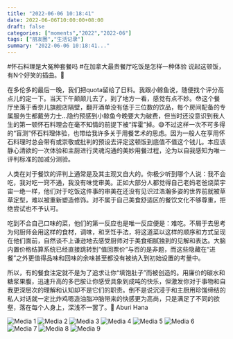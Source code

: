 ```yaml
---
title: "2022-06-06 10:18:41"
date: 2022-06-06T10:00:00+08:00
draft: false
categories: ["moments","2022","2022-06"]
tags: ["朋友圈","生活记录"]
summary: "2022-06-06 10:18:41..."
---
```


#怀石料理是大冤种套餐吗
​#在加拿大最贵餐厅吃饭是怎样一种体验
​
​说起这顿饭，有N个好笑的插曲。🤭

在多伦多的最后一晚，我们把quota留给了日料。我跟小鲸鱼说，随便找个评分高点儿的定一下。当天下午颠颠儿去了，到了地方一看，感觉有点不妙。😳
​
这个餐厅​坐落于香奈儿旗舰店隔壁，翻开酒单没有低于三位数的饮品，每个房间配备的专属服务生都戴劳力士…隐约预感到小鲸鱼今晚要大为破费，但当时还没意识到我人生的第一顿怀石料理会在毫不知情的前提下被“挥霍”掉。😅
​
不过这样一次不可多得的“盲测”怀石料理体验，也带给我许多关于用餐艺术的思虑。因为一般人在享用怀石料理时总会带有或崇敬或批判的预设去评定这顿饭到底值不值这个钱儿。本应该静心清欲的一次体验和主厨进行灵魂沟通的美妙用餐过程，沦为以自我感知为唯一评判标准的加减分测验。

人类在对于餐饮的评判上通常是及其主观又自大的。你极少听到哪个人说：我不会吃，我对吃一窍不通，我没有味觉审美。正如大部分人都觉得自己老妈老爸烧菜宇宙一绝一样，他们对于吃饭这件事的审美在还没有见识过浩瀚多姿的世界前就被草草定型，难以被重新塑造修饰。对不属于自己美食舒适区的餐饮文化不够尊重，拒绝尝试也不予认可。

吃到不合自己口味的菜，他们的第一反应也是唯一反应便是：难吃。不屑于去思考为何厨师会用这样的食材，调味，和烹饪手法，将这道菜以这样的顺序和方式呈现在他们面前，自然谈不上谦逊地去感受厨师对于美食细腻独到的见解和表达。大脑内置价格结算系统已经直接跳转到“值回票价”与否的是非题，而这些隐藏在“进餐”之外更值得品味和回味的余味甚至都没有被纳入到初始设置的考量中。

所以，有的餐食注定就不是为了追求让你“填饱肚子”而被创造的。用廉价的碳水和糖浆果腹，迅速升高的多巴胺让你感受具象到成吨的快乐，但激发你对于事物和自我更深层次的理解和认知却不是它们的职责。倒不是说沉浸于和主厨用珍馐缔结的私人对话就一定比炸鸡嗯造油脂冲脑带来的快感更为高尚，只是满足了不同的欲壑，落在每个人身上，深浅不一罢了。
​
​📍 Aburi Hana

![Media 1](/Moments/photos/2022-06-06/202206061018410.jpg)
![Media 2](/Moments/photos/2022-06-06/202206061018411.jpg)
![Media 3](/Moments/photos/2022-06-06/202206061018412.jpg)
![Media 4](/Moments/photos/2022-06-06/202206061018413.jpg)
![Media 5](/Moments/photos/2022-06-06/202206061018414.jpg)
![Media 6](/Moments/photos/2022-06-06/202206061018415.jpg)
![Media 7](/Moments/photos/2022-06-06/202206061018416.jpg)
![Media 8](/Moments/photos/2022-06-06/202206061018417.jpg)
![Media 9](/Moments/photos/2022-06-06/202206061018418.jpg)

